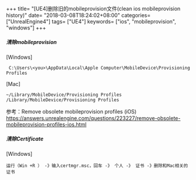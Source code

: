 +++
title= "[UE4]删除旧的mobileprovision文件(clean ios mobileprovision history)"
date= "2018-03-08T18:24:02+08:00"
categories= ["UnrealEngine4"]
tags= ["UE4"]
keywords= ["ios", "mobileprovision", "windows"]
+++

##### 清除mobileprovision

[Windows]

     C:\Users\<you>\AppData\Local\Apple Computer\MobileDevice\Provisioning Profiles

[Mac]

    ~/Library/MobileDevice/Provisioning Profiles
    /Library/MobileDevice/Provisioning Profiles

参考：Remove obsolete mobileprovision profiles (iOS)  
https://answers.unrealengine.com/questions/223227/remove-obsolete-mobileprovision-profiles-ios.html


##### 清除Certificate
[Windows]

    运行（Win +R ） -》输入certmgr.msc，回车 -》 个人 -》 证书 -》删除和Mac相关的证书
    

